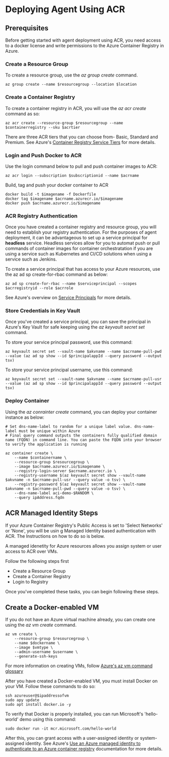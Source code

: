 # Deploying Agent Using ACR

## Prerequisites

Before getting started with agent deployment using ACR, you need access to a docker license and write permissions to the Azure Container Registry in Azure. 


### Create a Resource Group
To create a resource group, use the _az group create_ command. 

```
az group create --name $resourcegroup --location $location
```



### Create a Container Registry
To create a container registry in ACR, you will use the _az acr create_ command as so:

```
az acr create --resource-group $resourcegroup --name $containerregistry --sku $acrtier
```

There are three ACR tiers that you can choose from- Basic, Standard and Premium. See Azure's [Container Registry Service Tiers](https://learn.microsoft.com/en-us/azure/container-registry/container-registry-skus) for more details.



### Login and Push Docker to ACR

Use the login command below to pull and push container images to ACR:

```
az acr login --subscription $subscriptionid --name $acrname
```

Build, tag and push your docker container to ACR

```
docker build -t $imagename -f Dockerfile 
docker tag $imagename $acrname.azurecr.io/$imagename
docker push $acrname.azurecr.io/$imagename
```




### ACR Registry Authentication

Once you have created a container registry and resource group, you will need to establish your registry authentication. For the purposes of agent deployment, it can be advantageous to set up a service principal for __headless__ service. Headless services allow for you to automat push or pull commands of container images for container orchestratation if you are using a service such as Kubernetes and CI/CD solutions when using a service such as Jenkins.

To create a service principal that has access to your Azure resources, use the az ad sp create-for-rbac command as below:

```
az ad sp create-for-rbac --name $serviceprincipal --scopes $acrregistryid --role $acrrole
```

See Azure's overview on [Service Principals](https://learn.microsoft.com/en-us/azure/container-registry/container-registry-auth-service-principal) for more details.



### Store Credentials in Key Vault
Once you've created a service principal, you can save the principal in Azure's Key Vault for safe keeping using the _az keyvault secret set_ command.

To store your service principal password, use this command:

```
az keyvault secret set --vault-name $akvname --name $acrname-pull-pwd --value (az ad sp show --id $principalappId --query password --output tsv)
```

To store your service principal username, use this command:

```
az keyvault secret set --vault-name $akvname --name $acrname-pull-usr --value (az ad sp show --id $principalappId --query password --output tsv)
```


### Deploy Container 

Using the _az conrainter create_ command, you can deploy your container instance as below:

```
# Set dns-name-label to random for a unique label value. dns-name-label must be unique within Azure
# Final query command outputs the containers fully qualified domain name (FQDN) in command line. You can paste the FQDN into your browser to verify the application is running 

az container create \
    --name $containername \
    --resource-group $resourcegroup \
    --image $acrname.azurecr.io/$imagename \
    --registry-login-server $acrname.azurecr.io \
    --registry-username $(az keyvault secret show --vault-name $akvname -n $acrname-pull-usr --query value -o tsv) \
    --registry-password $(az keyvault secret show --vault-name $akvname -n $acrname-pull-pwd --query value -o tsv) \
    --dns-name-label aci-demo-$RANDOM \
    --query ipAddress.fqdn

```

 

## ACR Managed Identity Steps
If your Azure Container Registry's Public Access is set to 'Select Networks' or 'None', you will be usin g Managed Identity based authentication with ACR. The Instructions on how to do so is below.

A managed idenetity for Azure resources allows you assign system or user access to ACR over VMs.

Follow the following steps first
- Create a Resource Group
- Create a Container Registry
- Login to Registry

Once you've completed these tasks, you can begin following these steps.




## Create a Docker-enabled VM
If you do not have an Azure virtual machine already, you can create one using the _az vm create_ command. 

```
az vm create \
    --resource-group $resourcegroup \
    --name $dockername \
    --image $vmtype \
    --admin-username $username \
    --generate-ssh-keys
```

For more information on creating VMs, follow [Azure's az vm command glossary](https://learn.microsoft.com/en-us/cli/azure/vm?view=azure-cli-latest#az_vm_create)

After you have created a Docker-enabled VM, you must install Docker on your VM. Follow these commands to do so:

```
ssh azureuser@$ipaddressofvm
sudo apy update
sudo apt install docker.io -y
```

To verify that Docker is properly installed, you can run Microsoft's 'hello-world' demo using this command:

```
sudo docker run -it mcr.microsoft.com/hello-world
```

After this, you can grant access with a user-assigned identity or system-assigned identity. See Azure's [Use an Azure managed identity to authenticate to an Azure container registry](https://learn.microsoft.com/en-us/azure/container-registry/container-registry-authentication-managed-identity?tabs=azure-cli) documentation for more details. 

